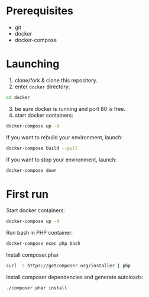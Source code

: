 # Prerequisites

* git
* docker
* docker-compose

# Launching

1. clone/fork & clone this repository.
2. enter `docker` directory:
```bash
cd docker
```
3. be sure docker is running and port 80 is free.
4. start docker containers:
```bash
docker-compose up -d
```

If you want to rebuild your environment, launch:
```bash
docker-compose build --pull
```

If you want to stop your environment, launch:
```bash
docker-compose down
```

# First run
Start docker containers:
```bash
docker-compose up -d
```
Run bash in PHP container:
```bash
docker-compose exec php bash
```
Install composer.phar
```bash
curl -s https://getcomposer.org/installer | php
```
Install composer dependencies and generate autoloads:
```bash
./composer.phar install
```
